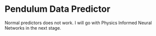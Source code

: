 # Pendulum Data Predictor
Normal predictors does not work. I will go with Physics Informed Neural Networks in the next stage.
